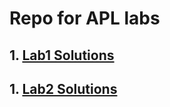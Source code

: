 # Repo for APL labs

## 1. [Lab1 Solutions](https://github.com/Shoray2002/APLlabs/tree/master/Lab1)

## 1. [Lab2 Solutions](https://github.com/Shoray2002/APLlabs/tree/master/Lab2)

